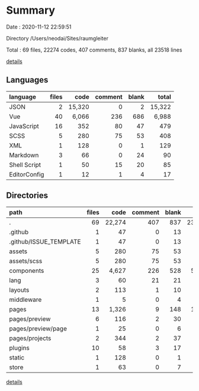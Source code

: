 # Summary

Date : 2020-11-12 22:59:51

Directory /Users/neodai/Sites/raumgleiter

Total : 69 files,  22274 codes, 407 comments, 837 blanks, all 23518 lines

[details](details.md)

## Languages
| language | files | code | comment | blank | total |
| :--- | ---: | ---: | ---: | ---: | ---: |
| JSON | 2 | 15,320 | 0 | 2 | 15,322 |
| Vue | 40 | 6,066 | 236 | 686 | 6,988 |
| JavaScript | 16 | 352 | 80 | 47 | 479 |
| SCSS | 5 | 280 | 75 | 53 | 408 |
| XML | 1 | 128 | 0 | 1 | 129 |
| Markdown | 3 | 66 | 0 | 24 | 90 |
| Shell Script | 1 | 50 | 15 | 20 | 85 |
| EditorConfig | 1 | 12 | 1 | 4 | 17 |

## Directories
| path | files | code | comment | blank | total |
| :--- | ---: | ---: | ---: | ---: | ---: |
| . | 69 | 22,274 | 407 | 837 | 23,518 |
| .github | 1 | 47 | 0 | 13 | 60 |
| .github/ISSUE_TEMPLATE | 1 | 47 | 0 | 13 | 60 |
| assets | 5 | 280 | 75 | 53 | 408 |
| assets/scss | 5 | 280 | 75 | 53 | 408 |
| components | 25 | 4,627 | 226 | 528 | 5,381 |
| lang | 3 | 60 | 21 | 21 | 102 |
| layouts | 2 | 113 | 1 | 10 | 124 |
| middleware | 1 | 5 | 0 | 4 | 9 |
| pages | 13 | 1,326 | 9 | 148 | 1,483 |
| pages/preview | 6 | 116 | 2 | 30 | 148 |
| pages/preview/page | 1 | 25 | 0 | 6 | 31 |
| pages/projects | 2 | 344 | 2 | 37 | 383 |
| plugins | 10 | 58 | 3 | 17 | 78 |
| static | 1 | 128 | 0 | 1 | 129 |
| store | 1 | 63 | 0 | 7 | 70 |

[details](details.md)